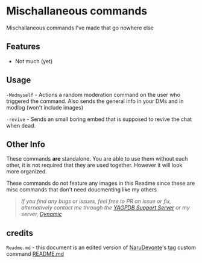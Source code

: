 # Mischallaneous commands
Mischallaneous commands I've made that go nowhere else

## Features
- Not much (yet)

## Usage

`-Modmyself` - Actions a random moderation command on the user who triggered the command. Also sends the general info in your DMs and in modlog (won't include images)


`-revive` - Sends an small boring embed that is supposed to revive the chat when dead.


## Other Info
These commands **are** standalone. You are able to use them without each other, it is not required that they are used together. However it will look more organized.

These commands do not feature any images in this Readme since these are misc commands that don't need doucmenting like my others


> *If you find any bugs or issues, feel free to PR an issue or fix, alternatively contact me through the [YAGPDB Support Server](https://discord.gg/SY7wn39SYD) or my server, [Dynamic](https://discord.gg/2WfF9JxuTU)*

## credits

`Readme.md` - this document is an edited version of [NaruDevonte](https://github.com/NaruDevnote)'s [tag](https://github.com/NaruDevnote/yagpdb-ccs/tree/master/tags) custom command [README.md](https://github.com/NaruDevnote/yagpdb-ccs/blob/master/tags/README.md)
